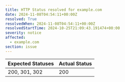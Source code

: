 ```yaml
---
title: HTTP Status resolved for example.com
date: 2024-11-08T04:54:11+00:00Z
resolved: True
resolvedWhen: 2024-11-08T04:54:11+00:00Z
resolvedStartTime: 2024-10-25T21:09:43.191474+00:00
severity: notice
affected:
  - example.com
section: issue
---
```


| Expected Statuses | Actual Status  |
|-------------------|----------------|
| 200, 301, 302 | 200 |
